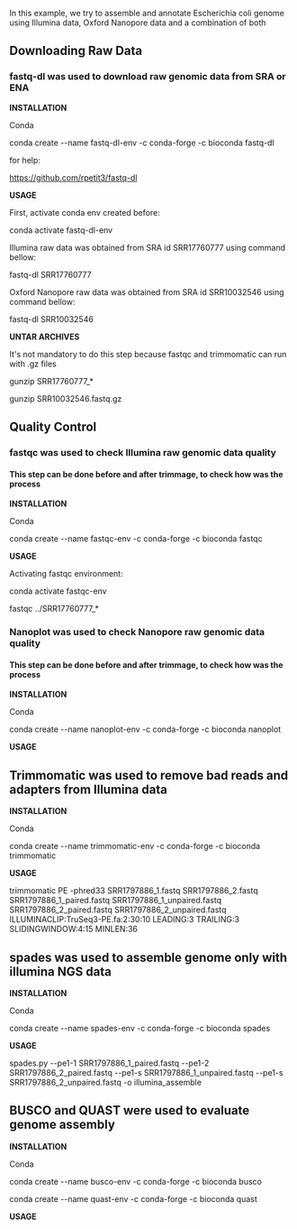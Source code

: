In this example, we try to assemble and annotate Escherichia coli genome using Illumina data, Oxford Nanopore data and a combination of both
## Downloading Raw Data
### fastq-dl was used to download raw genomic data from SRA or ENA

**INSTALLATION**

Conda

conda create --name fastq-dl-env -c conda-forge -c bioconda fastq-dl

for help:

https://github.com/rpetit3/fastq-dl

**USAGE**

First, activate conda env created before:

conda activate fastq-dl-env 

Illumina raw data was obtained from SRA id SRR17760777 using command bellow:

fastq-dl SRR17760777

Oxford Nanopore raw data was obtained from SRA id SRR10032546 using command bellow:

fastq-dl SRR10032546

**UNTAR ARCHIVES**

It's not mandatory to do this step because fastqc and trimmomatic can run with .gz files

gunzip SRR17760777_* 

gunzip SRR10032546.fastq.gz 

## Quality Control
### fastqc was used to check Illumina raw genomic data quality
#### This step can be done before and after trimmage, to check how was the process
**INSTALLATION**

Conda

conda create --name fastqc-env -c conda-forge -c bioconda fastqc

**USAGE**

Activating fastqc environment:

conda activate fastqc-env

fastqc ../SRR17760777_*

### Nanoplot was used to check Nanopore raw genomic data quality
#### This step can be done before and after trimmage, to check how was the process
**INSTALLATION**

Conda

conda create --name nanoplot-env -c conda-forge -c bioconda nanoplot

**USAGE**

## Trimmomatic was used to remove bad reads and adapters from Illumina data


**INSTALLATION**

Conda

conda create --name trimmomatic-env -c conda-forge -c bioconda trimmomatic

**USAGE**

trimmomatic PE -phred33 SRR1797886_1.fastq SRR1797886_2.fastq SRR1797886_1_paired.fastq SRR1797886_1_unpaired.fastq SRR1797886_2_paired.fastq SRR1797886_2_unpaired.fastq ILLUMINACLIP:TruSeq3-PE.fa:2:30:10 LEADING:3 TRAILING:3 SLIDINGWINDOW:4:15 MINLEN:36

## spades was used to assemble genome only with illumina NGS data

**INSTALLATION**

Conda

conda create --name spades-env -c conda-forge -c bioconda spades


**USAGE**

spades.py --pe1-1 SRR1797886_1_paired.fastq --pe1-2 SRR1797886_2_paired.fastq --pe1-s SRR1797886_1_unpaired.fastq --pe1-s SRR1797886_2_unpaired.fastq -o illumina_assemble

## BUSCO and QUAST were used to evaluate genome assembly 

**INSTALLATION**

Conda

conda create --name busco-env -c conda-forge -c bioconda busco

conda create --name quast-env -c conda-forge -c bioconda quast


**USAGE**


